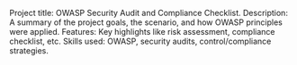 Project title: OWASP Security Audit and Compliance Checklist.
Description: A summary of the project goals, the scenario, and how OWASP principles were applied.
Features: Key highlights like risk assessment, compliance checklist, etc.
Skills used: OWASP, security audits, control/compliance strategies.
